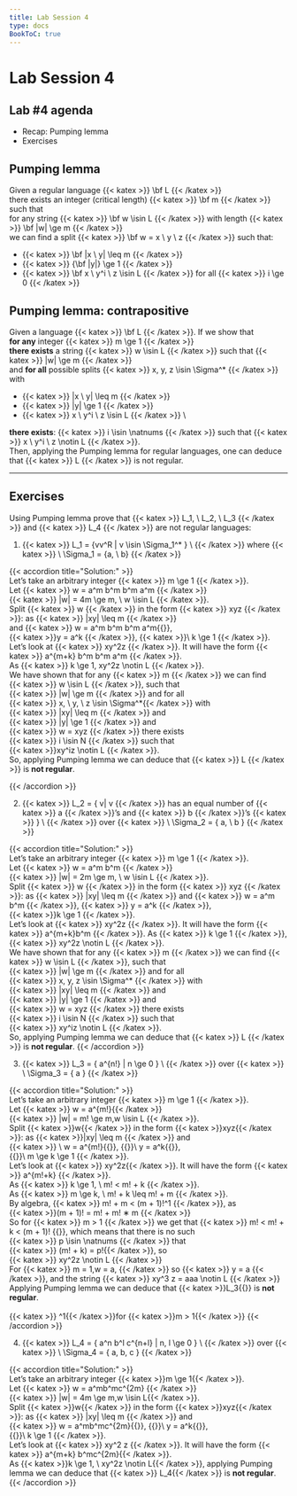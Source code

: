 ```yaml
---
title: Lab Session 4
type: docs
BookToC: true
---
```

# Lab Session 4

## Lab #4 agenda

- Recap: Pumping lemma
- Exercises  



## Pumping lemma

Given a regular language {{< katex >}} \bf L {{< /katex >}} \
there exists an integer (critical length) {{< katex >}} \bf m {{< /katex >}} such that \
for any string {{< katex >}} \bf w \isin L {{< /katex >}} with length {{< katex >}} \bf |w| \ge m {{< /katex >}} \
we can find a split {{< katex >}} \bf w = x \ y \ z {{< /katex >}} such that:
- {{< katex >}} \bf |x \ y| \leq m {{< /katex >}}
- {{< katex >}} {\bf |y|} \ge 1 {{< /katex >}}
- {{< katex >}} \bf x \ y^i \ z \isin L {{< /katex >}} for all {{< katex >}} i \ge 0 {{< /katex >}}

## Pumping lemma: contrapositive
Given a language {{< katex >}} \bf L {{< /katex >}}. If we show that \
**for any** integer {{< katex >}} m \ge 1 {{< /katex >}} \
**there exists** a string {{< katex >}} w \isin L {{< /katex >}} such that {{< katex >}} |w| \ge m {{< /katex >}} \
and **for all** possible splits {{< katex >}} x, y, z \isin \Sigma^* {{< /katex >}} with
- {{< katex >}} |x \ y| \leq m {{< /katex >}}
- {{< katex >}} |y| \ge 1 {{< /katex >}}
- {{< katex >}} x \ y^i \ z \isin L {{< /katex >}} \

**there exists**: {{< katex >}} i \isin \natnums {{< /katex >}}
such that {{< katex >}} x \ y^i \ z \notin L {{< /katex >}}. \
Then, applying the Pumping lemma for regular languages, one can
deduce that {{< katex >}} L {{< /katex >}} is not regular.

---
## Exercises
Using Pumping lemma prove that {{< katex >}} L_1, \ L_2, \ L_3 {{< /katex >}} and {{< katex >}} L_4 {{< /katex >}} are not regular
languages:
1. {{< katex >}} L_1 = \{vv^R | v \isin \Sigma_1^* \} \ {{< /katex >}}  where  {{< katex >}} \ \Sigma_1 = \{a, \ b\} {{< /katex >}}

{{< accordion title="Solution:" >}}
<br>
Let’s take an arbitrary integer {{< katex >}} m \ge 1 {{< /katex >}}. <br>
Let {{< katex >}} w = a^m b^m b^m a^m {{< /katex >}} <br>
{{< katex >}} |w| = 4m \ge m, \ w \isin L {{< /katex >}}. <br>
Split {{< katex >}} w {{< /katex >}} in the form {{< katex >}} xyz {{< /katex >}}: as {{< katex >}} |xy| \leq m {{< /katex >}}  
and <span style="white-space: nowrap;">{{< katex >}} w = a^m b^m b^m a^m{{</katex>}},</span> 
<span style="white-space: nowrap;">{{< katex >}}y = a^k {{< /katex >}},</span>
<span style="white-space: nowrap;">{{< katex >}}\ k \ge 1 {{< /katex >}}.</span> <br>
Let’s look at {{< katex >}} xy^2z {{< /katex >}}.
It will have the form {{< katex >}} a^{m+k} b^m b^m a^m {{< /katex >}}. <br>
As {{< katex >}} k \ge 1, xy^2z \notin L {{< /katex >}}. <br>
We have shown that for any {{< katex >}} m {{< /katex >}} we can find
<span style="white-space: nowrap;">{{< katex >}} w \isin L {{< /katex >}}</span>, such that
<span style="white-space: nowrap;">{{< katex >}} |w| \ge m {{< /katex >}} </span>
and for all
<span style="white-space: nowrap;">{{< katex >}} x, \ y, \ z \isin \Sigma^*{{< /katex >}}</span> with
<span style="white-space: nowrap;">{{< katex >}} |xy| \leq m {{< /katex >}}</span> and
<span style="white-space: nowrap;">{{< katex >}} |y| \ge 1 {{< /katex >}}</span> and
<span style="white-space: nowrap;">{{< katex >}} w = xyz {{< /katex >}}</span> there exists 
<span style="white-space: nowrap;">{{< katex >}} i \isin N {{< /katex >}}</span> such that
<span style="white-space: nowrap;">{{< katex >}}xy^iz \notin L {{< /katex >}}.</span> <br>
So, applying Pumping lemma we can deduce that {{< katex >}} L {{< /katex >}} is <strong>not regular</strong>.

{{< /accordion >}}

2. {{< katex >}} L_2 = \{ v| v {{< /katex >}} has an equal number of {{< katex >}} a {{< /katex >}}’s and {{< katex >}} b {{< /katex >}}’s
{{< katex >}} \} \ {{< /katex >}} over {{< katex >}} \ \Sigma_2 = \{ a, \ b \} {{< /katex >}}

{{< accordion title="Solution:" >}}
<br>
Let’s take an arbitrary integer {{< katex >}} m \ge 1 {{< /katex >}}. <br>
Let {{< katex >}} w = a^m b^m {{< /katex >}} <br>
{{< katex >}} |w| = 2m \ge m, \ w \isin L {{< /katex >}}. <br>
Split {{< katex >}} w {{< /katex >}} in the form {{< katex >}} xyz {{< /katex >}}: 
as {{< katex >}} |xy| \leq m {{< /katex >}} and {{< katex >}} w = a^m b^m {{< /katex >}},
<span style="white-space: nowrap;">{{< katex >}} y = a^k {{< /katex >}},</span>
<span style="white-space: nowrap;">{{< katex >}}k \ge 1 {{< /katex >}}.</span> <br>
Let’s look at {{< katex >}} xy^2z {{< /katex >}}. It will have the form
{{< katex >}} a^{m+k}b^m {{< /katex >}}. As 
<span style="white-space: nowrap;">{{< katex >}} k \ge 1 {{< /katex >}},</span>
<span style="white-space: nowrap;">{{< katex >}} xy^2z \notin L {{< /katex >}}.</span> <br>
We have shown that for any {{< katex >}} m {{< /katex >}} we can find 
{{< katex >}} w \isin L {{< /katex >}}, such that
<span style="white-space: nowrap;">{{< katex >}} |w| \ge m {{< /katex >}}</span> and for all
<span style="white-space: nowrap;">{{< katex >}} x, y, z \isin \Sigma^* {{< /katex >}}</span> with
<span style="white-space: nowrap;">{{< katex >}} |xy| \leq m {{< /katex >}}</span> and
<span style="white-space: nowrap;">{{< katex >}} |y| \ge 1 {{< /katex >}}</span> and
<span style="white-space: nowrap;">{{< katex >}} w = xyz {{< /katex >}}</span> there exists
<span style="white-space: nowrap;">{{< katex >}} i \isin N {{< /katex >}} </span> such that
<span style="white-space: nowrap;">{{< katex >}} xy^iz \notin L {{< /katex >}}.</span> <br>
So, applying Pumping lemma we can deduce that {{< katex >}} L {{< /katex >}} is <strong>not regular</strong>.
{{< /accordion >}}

3. {{< katex >}} L_3 = \{ a^{n!} | n \ge 0 \} \ {{< /katex >}}  over {{< katex >}} \ \Sigma_3 = \{ a \} {{< /katex >}}

{{< accordion title="Solution:" >}}
<br>
Let’s take an arbitrary integer {{< katex >}} m \ge 1 {{< /katex >}}. <br>
Let {{< katex >}} w = a^{m!}{{< /katex >}} <br>
{{< katex >}} |w| = m! \ge m,w \isin L {{< /katex >}}. <br>
Split {{< katex >}}w{{< /katex >}} in the form {{< katex >}}xyz{{< /katex >}}:
as {{< katex >}}|xy| \leq m {{< /katex >}} and
<span style="white-space: nowrap;">{{< katex >}} \ w = a^{m!}{{</katex>}}, </span>
<span style="white-space: nowrap;">{{<katex>}}\ y = a^k{{</katex>}},</span>
<span style="white-space: nowrap;">{{<katex>}}\ m \ge k \ge 1 {{< /katex >}}.</span> <br>
Let’s look at {{< katex >}} xy^2z{{< /katex >}}. It will have the form
{{< katex >}} a^{m!+k} {{< /katex >}}. <br>
As {{< katex >}} k \ge 1, \ m! < m! + k {{< /katex >}}. <br>
As {{< katex >}} m \ge k, \ m! + k \leq m! + m {{< /katex >}}. <br>
By algebra, {{< katex >}} m! + m < (m + 1)!^1 {{< /katex >}}, as
<span style="white-space: nowrap;">{{< katex >}}(m + 1)! = m! + m! ∗ m {{< /katex >}}</span> <br>
So for {{< katex >}} m > 1 {{< /katex >}} we get that
{{< katex >}} m! < m! + k < (m + 1)! {{</katex >}},
which means  that there is no such
<span style="white-space: nowrap;">{{< katex >}} p \isin \natnums {{< /katex >}}</span> that
<span style="white-space: nowrap;">{{< katex >}} (m! + k) = p!{{< /katex >}}, </span>
so <span style="white-space: nowrap;">{{< katex >}} xy^2z \notin L {{< /katex >}}</span><br>
For {{< katex >}} m = 1,w = a, {{< /katex >}} 
so {{< katex >}} y = a {{< /katex >}}, and the string
<span style="white-space: nowrap;">{{< katex >}} xy^3 z = aaa \notin L {{< /katex >}}</span>
Applying Pumping lemma we can deduce that {{< katex >}}L_3{{</katex >}} is <strong>not regular</strong>. <br> <br>
<span style="font-size: 14px;"> {{< katex >}} ^1{{< /katex >}}for {{< katex >}}m > 1{{< /katex >}} </span>
{{< /accordion >}}

4. {{< katex >}} L_4 = \{ a^n b^l c^{n+l} | n, l \ge 0 \} \ {{< /katex >}} over {{< katex >}} \ \Sigma_4 = \{ a, b, c \} {{< /katex >}}

{{< accordion title="Solution:" >}}
<br>
Let’s take an arbitrary integer {{< katex >}}m \ge 1{{< /katex >}}. <br>
Let {{< katex >}} w = a^mb^mc^{2m} {{< /katex >}}<br>
{{< katex >}} |w| = 4m \ge m,w \isin L{{< /katex >}}. <br>
Split {{< katex >}}w{{< /katex >}} in the form {{< katex >}}xyz{{< /katex >}}:
as {{< katex >}} |xy| \leq m {{< /katex >}} and
<span style="white-space: nowrap;">{{< katex >}} w = a^mb^mc^{2m}{{</katex>}},</span>
<span style="white-space: nowrap;">{{<katex>}}\ y = a^k{{</katex>}},</span>
<span style="white-space: nowrap;">{{<katex>}}\ k \ge 1 {{< /katex >}}.</span> <br>
Let’s look at {{< katex >}} xy^2 z {{< /katex >}}. 
It will have the form {{< katex >}} a^{m+k} b^mc^{2m}{{< /katex >}}. <br>
As {{< katex >}}k \ge 1, \ xy^2z \notin L{{< /katex >}}, applying Pumping lemma we can deduce that
{{< katex >}} L_4{{< /katex >}} is <strong>not regular</strong>.
{{< /accordion >}}